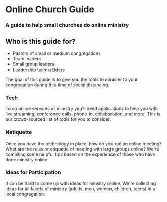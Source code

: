 # Online Church Guide
### A guide to help small churches do online ministry

## Who is this guide for?
- Pastors of small or medium congregations
- Team leaders
- Small group leaders
- Leadership teams/Elders

The goal of this guide is to give you the tools to minister to your congregation during this time of social distancing.

### Tech
To do online services or ministry you'll need applications to help you with live streaming, conference calls, phone-in, collaboration, and more. This is our crowd-sourced list of tools for you to consider.

### Netiquette
Once you have the technology in place, how do you run an online meeting? What are the rules or etiquette of meeting with large groups online? We're compiling some helpful tips based on the experience of those who have done ministry online.

### Ideas for Participation
It can be hard to come up with ideas for minsitry online. We're collecting ideas for all facets of ministry (adults, men, women, children, teens) in a local congregation.
